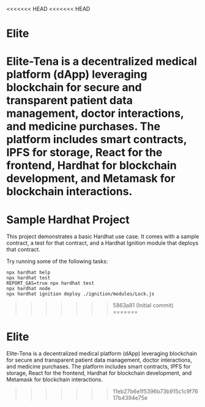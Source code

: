 <<<<<<< HEAD
<<<<<<< HEAD
# Elite
Elite-Tena is a decentralized medical platform (dApp) leveraging blockchain for secure and transparent patient data management, doctor interactions, and medicine purchases. The platform includes smart contracts, IPFS for storage, React for the frontend, Hardhat for blockchain development, and Metamask for blockchain interactions.
=======
# Sample Hardhat Project

This project demonstrates a basic Hardhat use case. It comes with a sample contract, a test for that contract, and a Hardhat Ignition module that deploys that contract.

Try running some of the following tasks:

```shell
npx hardhat help
npx hardhat test
REPORT_GAS=true npx hardhat test
npx hardhat node
npx hardhat ignition deploy ./ignition/modules/Lock.js
```
>>>>>>> 5863a81 (Initial commit)
=======
# Elite
Elite-Tena is a decentralized medical platform (dApp) leveraging blockchain for secure and transparent patient data management, doctor interactions, and medicine purchases. The platform includes smart contracts, IPFS for storage, React for the frontend, Hardhat for blockchain development, and Metamask for blockchain interactions.
>>>>>>> 11eb27b6e1f5396b73b915c1c9f7617b4394e75e
